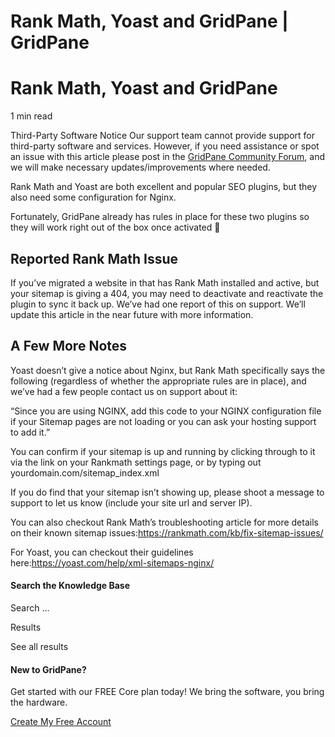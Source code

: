 # Rank Math, Yoast and GridPane | GridPane

# Rank Math, Yoast and GridPane

 

1 min read 

Third-Party Software Notice
Our support team cannot provide support for third-party software and services. However, if you need assistance or spot an issue with this article please post in the [GridPane Community Forum](https://community.gridpane.com/), and we will make necessary updates/improvements where needed.

Rank Math and Yoast are both excellent and popular SEO plugins, but they also need some configuration for Nginx.

Fortunately, GridPane already has rules in place for these two plugins so they will work right out of the box once activated 🙂

## Reported Rank Math Issue

If you’ve migrated a website in that has Rank Math installed and active, but your sitemap is giving a 404, you may need to deactivate and reactivate the plugin to sync it back up. We’ve had one report of this on support. We’ll update this article in the near future with more information.

## A Few More Notes

Yoast doesn’t give a notice about Nginx, but Rank Math specifically says the following (regardless of whether the appropriate rules are in place), and we’ve had a few people contact us on support about it:

“Since you are using NGINX, add this code to your NGINX configuration file if your Sitemap pages are not loading or you can ask your hosting support to add it.”

You can confirm if your sitemap is up and running by clicking through to it via the link on your Rankmath settings page, or by typing out yourdomain.com/sitemap_index.xml

If you do find that your sitemap isn’t showing up, please shoot a message to support to let us know (include your site url and server IP).

You can also checkout Rank Math’s troubleshooting article for more details on their known sitemap issues:https://rankmath.com/kb/fix-sitemap-issues/

For Yoast, you can checkout their guidelines here:https://yoast.com/help/xml-sitemaps-nginx/

 

 

#### Search the Knowledge Base

Search ...

 Results

See all results

#### New to GridPane?

Get started with our FREE Core plan today! We bring the software, you bring the hardware.

[Create My Free Account](https://gridpane.com/checkout/?plan=core)


